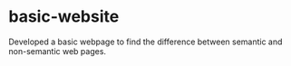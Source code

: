 # basic-website
Developed a basic webpage to find the difference between semantic and non-semantic web pages.
